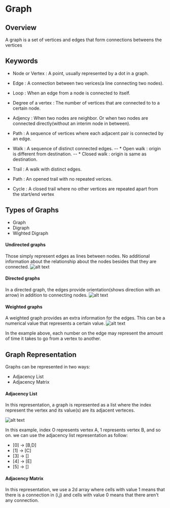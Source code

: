 # Graph

## Overview
A graph is a set of vertices and edges that form connections betweens the vertices

## Keywords

* Node or Vertex : A point, usually represented by a dot in a graph.
* Edge : A connection between two verices(a line connecting two nodes).
* Loop : When an edge from a node is connected to itself. 
* Degree of a vertex : The number of vertices that are connected to to a certain node.
* Adjency : When two nodes are neighbor. Or when two nodes are connected directly(without an interim node in between).
* Path : A sequence of vertices where each adjacent pair is connected by an edge.
* Walk : A sequence of distinct connected edges.
    -- * Open walk : origin is different from destination.
    -- * Closed walk : origin is same as destination.
    
* Trail : A walk with distinct edges.
* Path : An opened trail with no repeated verices.
* Cycle : A closed trail where no other vertices are repeated apart from the start/end vertex

## Types of Graphs

* Graph
* Digraph
* Wighted Digraph


#### Undirected graphs

Those simply represent edges as lines between nodes. No additional information about the relationship about the nodes besides that they are connected.
![alt text](https://upload.wikimedia.org/wikipedia/commons/thumb/3/3d/Undirected_graph.svg/1280px-Undirected_graph.svg.png)

#### Directed graphs

In a directed graph, the edges provide orientation(shows direction with an arrow) in addition to connecting nodes.
![alt text](https://computersciencewiki.org/images/c/c6/Directed_graph.png)

#### Weighted graphs

A weighted graph provides an extra information for the edges. This can be a numerical value that represents a certain value.
![alt text](https://i1.wp.com/algorithms.tutorialhorizon.com/files/2018/03/Weighted-Graph.png?ssl=1) 

In the example above, each number on the edge may represent the amount of time it takes to go from a vertex to another.

## Graph Representation

Graphs can be represented in two ways:
* Adjacency List
* Adjacency Matrix

#### Adjacency List

In this representation, a graph is represented as a list where the index represent the vertex and its value(s) are its adjacent verteces.

![alt text](https://www.sanfoundry.com/wp-content/uploads/2017/08/data-structure-questions-answers-directed-graph-q8.png) 

In this example, index O represents vertex A, 1 represents vertex B, and so on. we can use the adjacency list representation as follow:
* [0] -> [B,D]
* [1] -> [C]
* [3] -> []
* [4] -> [E]
* [5] -> []


#### Adjacency Matrix
In this representation, we use a 2d array where cells with value 1 means that there is a connection in (i,j) and cells with value 0 means that there aren't any connection.

